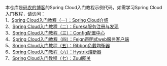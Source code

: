 本仓库是[码农的博客](http://www.itersblog.com/)的Spring Cloud入门教程示例代码，如需学习Spring Cloud入门教程，请访问：  
1、[Spring Cloud入门教程（一）：Spring Cloud介绍](http://www.itersblog.com/archives/6.html)  
2、[Spring Cloud入门教程（二）：Eureka服务注册与发现](http://www.itersblog.com/archives/7.html)  
3、[Spring Cloud入门教程（三）：Config配置中心](http://www.itersblog.com/archives/11.html)  
4、[Spring Cloud入门教程（四）：Feign声明式web服务客户端](http://www.itersblog.com/archives/12.html)  
5、[Spring Cloud入门教程（五）：Ribbon负载均衡器](http://www.itersblog.com/archives/13.html)  
6、[Spring Cloud入门教程（六）：Hystrix熔断器](http://www.itersblog.com/archives/21.html)  
7、[Spring Cloud入门教程（七）：Zuul网关](http://www.itersblog.com/archives/23.html)  
